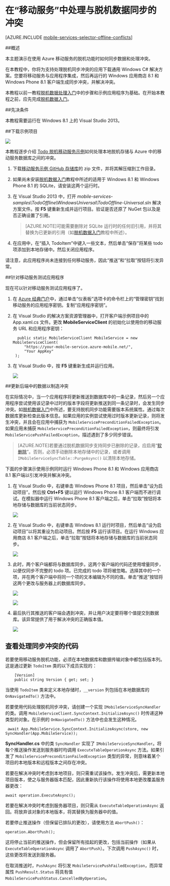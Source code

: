 <properties 
	pageTitle="在通用 Windows 应用中处理与脱机数据的冲突 | Microsoft Azure" 
	description="了解在通用 Windows 应用程序中同步脱机数据时如何使用 Azure 移动服务处理冲突" 
	documentationCenter="windows" 
	authors="wesmc7777" 
	manager="dwrede" 
	editor="" 
	services="mobile-services"/>

<tags 
	ms.service="mobile-services" 
	ms.date="02/11/2016"
	wacn.date="03/21/2016"/>


# 在“移动服务”中处理与脱机数据同步的冲突

[AZURE.INCLUDE [mobile-services-selector-offline-conflicts](../includes/mobile-services-selector-offline-conflicts.md)]

##概述

本主题演示在使用 Azure 移动服务的脱机功能时如何同步数据和处理冲突。



在本教程中，你将为支持处理脱机同步冲突的应用下载通用 Windows C# 解决方案。您要将移动服务与应用程序集成，然后再运行的 Windows 应用商店 8.1 和 Windows Phone 8.1 客户端生成同步冲突，并解决冲突。

本教程以前一教程[脱机数据处理入门]中的步骤和示例应用程序为基础。在开始本教程之前，应先完成[脱机数据入门]。


##先决条件

本教程需要运行在 Windows 8.1 上的 Visual Studio 2013。


##下载示例项目

![][0]

本教程逐步介绍 [Todo 脱机移动服务示例]如何处理本地脱机存储与 Azure 中的移动服务数据库之间的冲突。

1. 下载[移动服务示例 GitHub 存储库]的 zip 文件，并将其解压缩到工作目录。 

2. 如果尚未安装[脱机数据入门]教程中所述的适用于 Windows 8.1 和 Windows Phone 8.1 的 SQLite，请安装这两个运行时。

3. 在 Visual Studio 2013 中，打开 *mobile-services-samples\\TodoOffline\\WindowsUniversal\\TodoOffline-Universal.sln* 解决方案文件。按 **F5** 键重新生成并运行项目。验证是否还原了 NuGet 包以及是否正确设置了引用。

    >[AZURE.NOTE]可能需要删除对 SQLite 运行时的任何旧引用，并将其替换为已更新的引用（如[脱机数据入门]教程中所述）。

4. 在应用中，在“插入 TodoItem”中键入一些文本，然后单击“保存”将某些 todo 项添加到本地存储中。然后关闭应用程序。

请注意，此应用程序尚未连接到任何移动服务，因此“推送”和“拉取”按钮将引发异常。




##针对移动服务测试应用程序

现在可以针对移动服务测试应用程序了。

1. 在 [Azure 经典门户]中，通过单击“仪表板”选项卡的命令栏上的“管理密钥”找到移动服务的应用程序密钥。复制“应用程序密钥”。

2. 在 Visual Studio 的解决方案资源管理器中，打开客户端示例项目中的 App.xaml.cs 文件。更改 **MobileServiceClient** 的初始化以使用你的移动服务 URL 和应用程序密钥：

         public static MobileServiceClient MobileService = new MobileServiceClient(
            "https://your-mobile-service.azure-mobile.net/",
            "Your AppKey"
        );

3. 在 Visual Studio 中，按 **F5** 键重新生成并运行应用。

    ![][0]


##更新后端中的数据以制造冲突

在实际情况中，当一个应用程序将更新推送到数据库中的一条记录，然后另一个应用程序尝试使用该记录中过时的版本字段将更新推送到同一条记录时，会发生同步冲突。如[脱机数据入门]中所述，要支持脱机同步功能需要版本系统属性。通过每次数据库更新检查此版本信息。如果应用的实例尝试使用过时版本更新记录，则将发生冲突，并且会在应用中捕获为 `MobileServicePreconditionFailedException`。如果应用未捕获 `MobileServicePreconditionFailedException`，则最终将引发 `MobileServicePushFailedException`，描述遇到了多少同步错误。

>[AZURE.NOTE]若要通过脱机数据同步支持同步已删除的记录，应启用“[软删除](/documentation/articles/mobile-services-using-soft-delete)”。否则，必须手动删除本地存储中的记录，或者调用 `IMobileServiceSyncTable::PurgeAsync()` 以清除本地存储。


下面的步骤演示使用示例同时运行 Windows Phone 8.1 和 Windows 应用商店 8.1 客户端以引发冲突并解决冲突。

1. 在 Visual Studio 中，右键单击 Windows Phone 8.1 项目，然后单击“设为启动项目”。然后按 **Ctrl+F5** 键以运行 Windows Phone 8.1 客户端而不进行调试。在模拟器中运行 Windows Phone 8.1 客户端之后，单击“拉取”按钮将本地存储与数据库的当前状态同步。
 
    ![][3]
 
   
2. 在 Visual Studio 中，右键单击 Windows 8.1 运行时项目，然后单击“设为启动项目”以将其重设为启动项目。然后按 **F5** 运行该项目。在运行 Windows 应用商店 8.1 客户端之后，单击“拉取”按钮将本地存储与数据库的当前状态同步。

    ![][4]
 
3. 此时，两个客户端都将与数据库同步。这两个客户端的代码还使用增量同步，以便仅同步不完整的 todo 项。已完成的 todo 项将被忽略。选择其中的一个项，并在两个客户端中将同一个项的文本编辑为不同的值。单击“推送”按钮将这两个更改与服务器上的数据库同步。

    ![][5]

    ![][6]


4. 最后执行其推送的客户端会遇到冲突，并让用户决定要将哪个值提交到数据库。该异常提供了用于解决冲突的正确版本值。

    ![][7]



## 查看处理同步冲突的代码

若要使用移动服务脱机功能，必须在本地数据库和数据传输对象中都包括版本列。这是通过更新 `TodoItem` 类的以下成员实现的：

        [Version]
        public string Version { get; set; }

当使用 `TodoItem` 类来定义本地存储时，`__version` 列包括在本地数据库的 `OnNavigatedTo()` 方法中。

若要使用代码处理脱机同步冲突，请创建一个实现 `IMobileServiceSyncHandler` 的类。调用 `MobileServiceClient.SyncContext.InitializeAsync()` 时传递这种类型的对象。在示例的 `OnNavigatedTo()` 方法中也会发生这种情况。

     await App.MobileService.SyncContext.InitializeAsync(store, new SyncHandler(App.MobileService));

**SyncHandler.cs** 中的类 `SyncHandler` 实现了 `IMobileServiceSyncHandler`。将每个推送操作发送到服务器时均调用 `ExecuteTableOperationAsync` 方法。如果引发了 `MobileServicePreconditionFailedException` 类型的异常，则意味着某个项目的本地版本和远程版本之间存在冲突。

若要在解决冲突时考虑到本地项目，则只需重试该操作。发生冲突后，需更新本地项目版本，使之与服务器版本匹配，因此重新执行该操作将使用本地更改覆盖服务器更改：

    await operation.ExecuteAsync(); 

若要在解决冲突时考虑到服务器项目，则只需从 `ExecuteTableOperationAsync` 返回。将放弃该对象的本地版本，将其替换为服务器中的值。

若要停止推送操作（但保留已排队的更改），请使用方法 `AbortPush()`：

    operation.AbortPush();

这将停止当前的推送操作，但会保留所有挂起的更改，包括当前操作（如果从 `ExecuteTableOperationAsync` 调用了 `AbortPush`）。下次调用 `PushAsync()` 时，这些更改将发送到服务器。

在取消推送时，`PushAsync` 将引发 `MobileServicePushFailedException`，而异常属性 `PushResult.Status` 将具有值 `MobileServicePushStatus.CancelledByOperation`。



<!-- Images -->
[0]: ./media/mobile-services-windows-store-dotnet-handling-conflicts-offline-data/mobile-services-handling-conflicts-app-run1.png
[1]: ./media/mobile-services-windows-store-dotnet-handling-conflicts-offline-data/javascript-backend-database.png
[2]: ./media/mobile-services-windows-store-dotnet-handling-conflicts-offline-data/dotnet-backend-database.png
[3]: ./media/mobile-services-windows-store-dotnet-handling-conflicts-offline-data/wp81-view.png
[4]: ./media/mobile-services-windows-store-dotnet-handling-conflicts-offline-data/win81-view.png
[5]: ./media/mobile-services-windows-store-dotnet-handling-conflicts-offline-data/wp81-edit-text.png
[6]: ./media/mobile-services-windows-store-dotnet-handling-conflicts-offline-data/win81-edit-text.png
[7]: ./media/mobile-services-windows-store-dotnet-handling-conflicts-offline-data/conflict.png




<!-- URLs -->
[Handling conflicts code sample]: http://go.microsoft.com/fwlink/?LinkId=394787
[Get started with Mobile Services]: /documentation/articles/mobile-services-windows-store-get-started/
[脱机数据入门]: /documentation/articles/mobile-services-windows-store-dotnet-get-started-offline-data
[脱机数据处理入门]: /documentation/articles/mobile-services-windows-store-dotnet-get-started-offline-data
[SQLite for Windows 8.1]: http://go.microsoft.com/fwlink/?LinkId=394776
[Azure 经典门户]: https://manage.windowsazure.cn/
[Handling Database Conflicts]: /documentation/articles/mobile-services-windows-store-dotnet-handle-database-conflicts/#test-app
[移动服务示例 GitHub 存储库]: http://go.microsoft.com/fwlink/?LinkId=512865
[Todo 脱机移动服务示例]: http://go.microsoft.com/fwlink/?LinkId=512866

<!---HONumber=Mooncake_0118_2016-->